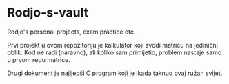 # Rodjo-s-vault
Rodjo's personal projects, exam practice etc.

Prvi projekt u ovom repozitoriju je kalkulator koji svodi matricu na jedinični oblik. 
Kod ne radi (naravno), ali koliko sam primijetio, problem nastaje samo u prvom redu matrice.

Drugi dokument je najljepši C program koji je ikada taknuo ovaj ružan svijet.
